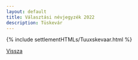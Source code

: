 ```yaml
---
layout: default
title: Választási névjegyzék 2022
description: Tüskevár
---
```


{% include settlementHTMLs/Tuuxskevaar.html %}

[Vissza](./)